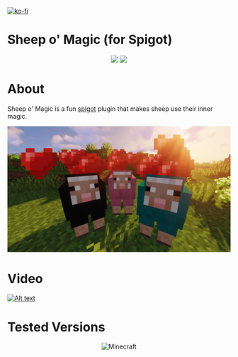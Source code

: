 [![ko-fi](https://ko-fi.com/img/githubbutton_sm.svg)](https://ko-fi.com/K3K05621Y)
<br>
# Sheep o' Magic (for Spigot)

<p align="center">
<img src="https://img.shields.io/static/v1?label=Made%20With&message=%E2%9D%A4&color=red"/>
<img src="https://img.shields.io/static/v1?label=By&message=DevPieter&color=blueviolet"/>
</p>

# About

Sheep o' Magic is a fun [spigot](https://www.spigotmc.org/) plugin  that makes sheep use their inner magic.

<img src="https://github.com/DevPieter/Sheep-o-Magic/raw/main/img/icon.png"/>
<br>

# Video

[![Alt text](https://img.youtube.com/vi/xiQm4RWWB64/0.jpg)](https://www.youtube.com/watch?v=xiQm4RWWB64)

# Tested Versions

<p align="center"> 
<img src="https://img.shields.io/static/v1?label=Minecraft&message=1.17.x&color=success" alt="Minecraft"/>
</p>